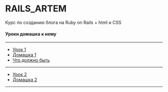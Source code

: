 # RAILS_ARTEM


Курс по созданию блога на Ruby on Rails  + html и CSS


#### Уроки домашка к нему
---
+  [Урок 1](https://github.com/kirillz/RAILS_BLOG/Lesson1/Course(Lesson1).pdf)
+  [Домашка 1](https://github.com/kirillz/RAILS_BLOG/Lesson1/index.html)
+  [Что должно быть](https://kirillz.github.io/RAILS_BLOG/Lesson1/example.jpg)

---
+  [Урок 2](https://kirillz.github.io/RAILS_BLOG/Lesson2/Course(Lesson2).pdf)
+  [Домашка 2](https://kirillz.github.io/RAILS_BLOG/Lesson2/index.html)
---
